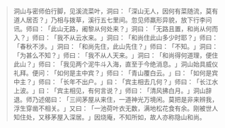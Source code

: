 > 洞山与密师伯行脚，见溪流菜叶，洞曰：​「深山无人，因何有菜随流，莫有道人居否？​」乃相与拨草，溪行五七里间。忽见师羸形异貌，放下行李问讯。师曰：​「此山无路，阇黎从何处来？​」洞曰：​「无路且置，和尚从何而入？​」师曰：​「我不从云水来。​」洞曰：​「和尚住此山多少时耶？​」师曰：​「春秋不涉。​」洞曰：​「和尚先住，此山先住？​」师曰：​「不知。​」洞曰：​「为甚么不知？​」师曰：​「我不从人天来。​」洞曰：​「和尚得何道理，便住此山？​」师曰：​「我见两个泥牛斗入海，直至于今绝消息。​」洞山始具威仪礼拜。便问：​「如何是主中宾？​」师曰：​「青山覆白云。​」曰：​「如何是宾中主？​」师曰：​「长年不出户。​」曰：​「宾主相去几何？​」师曰：​「长江水上波。​」曰：​「宾主相见，有何言说？​」师曰：​「清风拂白月。​」洞山辞退。师乃述偈曰：​「三间茅屋从来住，一道神光万境闲。莫把是非来辨我，浮生穿凿不相关。​」又曰：​「一池荷叶衣无数，满地松花食有余。刚被世人知住处，又移茅屋入深居。​」因烧庵，不知所如，故人亦称隐山和尚。


